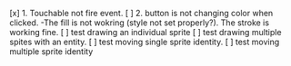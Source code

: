 [x] 1. Touchable not fire event.
[ ] 2. button is not changing color when clicked.
   -The fill is not wokring (style not set properly?).  The stroke is working fine.
[ ] test drawing an individual sprite
[ ] test drawing multiple spites with an entity.
[ ] test moving single sprite identity.
[ ] test moving multiple sprite identity
